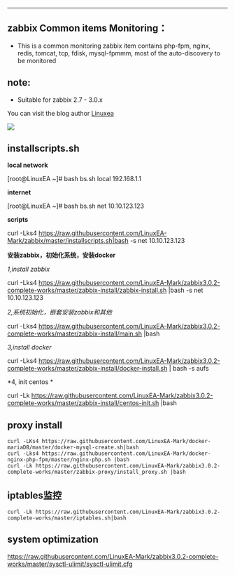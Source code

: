 
***
## zabbix Common items Monitoring：

* This is a common monitoring zabbix item contains php-fpm, nginx, redis, tomcat, tcp, fdisk, mysql-fpmmm, most of the auto-discovery to be monitored

## note:
* Suitable for zabbix 2.7 - 3.0.x

You can visit the blog author [Linuxea](http://www.linuxea.com)

![](http://www.zabbix.com/img/3.0/whatsnew/zabbix-whats-new-3.0-dashboard.png)


## installscripts.sh
**local network**

[root@LinuxEA ~]# bash bs.sh local 192.168.1.1


**internet**

[root@LinuxEA ~]# bash bs.sh net 10.10.123.123

**scripts**

curl -Lks4 https://raw.githubusercontent.com/LinuxEA-Mark/zabbix/master/installscripts.sh|bash -s net 10.10.123.123

**安装zabbix，初始化系统，安装docker**

*1,install zabbix*

curl -Lks4 https://raw.githubusercontent.com/LinuxEA-Mark/zabbix3.0.2-complete-works/master/zabbix-install/zabbix-install.sh |bash -s net 10.10.123.123

*2,系统初始化，嵌套安装zabbix和其他*

curl -Lks4 https://raw.githubusercontent.com/LinuxEA-Mark/zabbix3.0.2-complete-works/master/zabbix-install/main.sh |bash

*3,install docker*

curl -Lks4 https://raw.githubusercontent.com/LinuxEA-Mark/zabbix3.0.2-complete-works/master/zabbix-install/docker-install.sh | bash -s aufs

*4, init centos *

curl -Lk https://raw.githubusercontent.com/LinuxEA-Mark/zabbix3.0.2-complete-works/master/zabbix-install/centos-init.sh |bash 

## proxy install
```
curl -LKs4 https://raw.githubusercontent.com/LinuxEA-Mark/docker-mariaDB/master/docker-mysql-create.sh|bash
curl -Lks4 https://raw.githubusercontent.com/LinuxEA-Mark/docker-nginx-php-fpm/master/nginx-php.sh |bash
curl -Lk https://raw.githubusercontent.com/LinuxEA-Mark/zabbix3.0.2-complete-works/master/zabbix-proxy/install_proxy.sh |bash
```

## iptables监控
```curl -Lk https://raw.githubusercontent.com/LinuxEA-Mark/zabbix3.0.2-complete-works/master/iptables.sh|bash```

## system optimization

https://raw.githubusercontent.com/LinuxEA-Mark/zabbix3.0.2-complete-works/master/sysctl-ulimit/sysctl-ulimit.cfg
